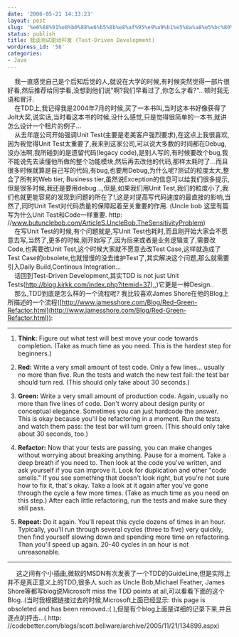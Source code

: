 ```yaml
---
date: '2006-05-21 14:33:23'
layout: post
slug: '%e6%88%91%e8%b0%88%e6%b5%8b%e8%af%95%e9%a9%b1%e5%8a%a8%e5%bc%80%e5%8f%91-test-driven-development'
status: publish
title: 我谈测试驱动开发 (Test-Driven Development)
wordpress_id: '58'
categories:
- Java
---
```


    我一直感觉自己是个后知后觉的人,就说在大学的时候,有时候突然觉得一部片很好看,然后推荐给同学看,没想到他们说"啊?我们早看过了,你怎么才看?"...顿时我无语和冒汗.  
    在TDD上,我记得我是2004年7月的时候,买了一本书叫<Test-Driven Development: A pratical guide>,当时这本书好像获得了Jolt大奖,说实话,当时看这本书的时候,没什么感觉,只是觉得很简单的一本书,就讲怎么设计一个租片的例子...  
    从去年底公司开始强调Unit Test(主要是老美客户强烈要求),在这点上我很喜欢,因为我觉得Unit Test太重要了,我来到这家公司,可以说大多数的时间都在Debug,没办法啊,我所碰到的是遗留代码(legacy code),是别人写的,有时候要改个bug,我不能说先去读懂他所做的整个功能模块,然后再去改他的代码,那样太耗时了...而且很多时候就算是自己写的代码,有bug,也要用Debug,为什么呢?测试的粒度太大,整合了所有的Web tier, Business tier,虽然说Exception的信息可以给我们很多提示,但是很多时候,我还是要用debug...,但是,如果我们用Unit Test,我们的粒度小了,我们也就更能容易的发现到问题的所在了!,这是对提高写代码速度的最直接的影响,当然了,同时Unit Test对代码质量的保障起着至关重要的作用. (Uncle bob 这里有篇写为什么Unit Test和Code一样重要. http: //www.butunclebob.com/ArticleS.UncleBob.TheSensitivityProblem)  
    在写Unit Test的时候,有个问题就是,写Unit Test也耗时,而且刚开始大家会不愿意去写,当然了,更多的时候,刚开始写了,因为后来或者是业务逻辑变了,需要改Code,也需要改Unit Test,这个时候大家就不愿意去改Test Case,这样就造成了Test Case的obsolete,也就慢慢的没去维护Test了,其实解决这个问题,那么就需要引入Daily Build,Continous Integration...  
    话回到Test-Driven Development,其实TDD is not just Unit Tests([http://blog.kirkk.com/index.php?itemid=37),](http://blog.kirkk.com/index.php?itemid=37),)它更是一种Design..  
    那么,TDD到底是怎么样的一个流程呢? 我比较喜欢James Shore在他的Blog上所描述的一个流程([http://www.jamesshore.com/Blog/Red-Green-Refactor.html](http://www.jamesshore.com/Blog/Red-Green-Refactor.html)):  



* * *


  





  1. **Think:** Figure out what test will best move your code towards completion. (Take as much time as you need. This is the hardest step for beginners.)   



  2. **Red:** Write a very small amount of test code. Only a few lines... usually no more than five. Run the tests and watch the new test fail: the test bar should turn red. (This should only take about 30 seconds.)   



  3. **Green:** Write a very small amount of production code. Again, usually no more than five lines of code. Don't worry about design purity or conceptual elegance. Sometimes you can just hardcode the answer. This is okay because you'll be refactoring in a moment. Run the tests and watch them pass: the test bar will turn green. (This should only take about 30 seconds, too.)   



  4. **Refactor:** Now that your tests are passing, you can make changes without worrying about breaking anything. Pause for a moment. Take a deep breath if you need to. Then look at the code you've written, and ask yourself if you can improve it. Look for duplication and other "code smells." If you see something that doesn't look right, but you're not sure how to fix it, that's okay. Take a look at it again after you've gone through the cycle a few more times. (Take as much time as you need on this step.) After each little refactoring, run the tests and make sure they still pass.   



  5. **Repeat:** Do it again. You'll repeat this cycle dozens of times in an hour. Typically, you'll run through several cycles (three to five) very quickly, then find yourself slowing down and spending more time on refactoring. Than you'll speed up again. 20-40 cycles in an hour is not unreasonable.






* * *


  
     这之间有个小插曲,微软的MSDN有次发表了一个TDD的GuideLine,但是实际上并不是真正意义上的TDD,很多人 such as Uncle Bob,Michael Feather, James Shore等都写blog说Microsoft miss the TDD points at all,可以看看下面的这个Blog..(当时我根据链接过去的时候,Microsoft上面已经显示: this page is obsoleted and has been removed.:( ),但是有个blog上面是详细的记录下来,并且逐点的抨击...( http: //codebetter.com/blogs/scott.bellware/archive/2005/11/21/134899.aspx)  


